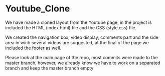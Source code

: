 # Youtube_Clone

We have made a cloned layout from the Youtube page, in the project is included the HTML (index.html) file and the CSS (style.css) file.

We created the navigation box, video display, comments part and the side area in wich several videos are suggested, at the final of the page we included the footer as well.

Please look at the main page of the repo, most commits were made to the master branch, however, we already know we have to work on a separated branch and keep the master branch empty
